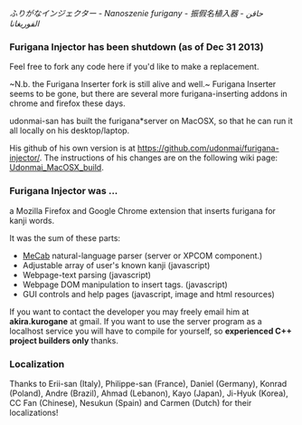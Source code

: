 <i>ふりがなインジェクター - Nanoszenie furigany - 振假名植入器 - حاقن الفوريغانا</i>

<h3>Furigana Injector has been shutdown (as of Dec 31 2013)</h3>
Feel free to fork any code here if you'd like to make a replacement.

~N.b. the Furigana Inserter fork is still alive and well.~ Furigana Inserter seems to be gone, but there are several more furigana-inserting addons in chrome and firefox these days.

udonmai-san has built the furigana*server on MacOSX, so that he can run it all locally on his desktop/laptop.

His github of his own version is at https://github.com/udonmai/furigana-injector/. The instructions of his changes are on the following wiki page: <a href="http://code.google.com/p/furigana-injector/wiki/Udonmai_MacOSX_build">Udonmai_MacOSX_build</a>.

<h3>Furigana Injector was ...</h3>

a Mozilla Firefox and Google Chrome extension that inserts furigana for kanji words.

It was the sum of these parts:
* <a href="http://mecab.sourceforge.net/">MeCab</a> natural-language parser (server or XPCOM component.)
* Adjustable array of user's known kanji (javascript)
* Webpage-text parsing (javascript)
* Webpage DOM manipulation to insert <RUBY> tags. (javascript)
* GUI controls and help pages (javascript, image and html resources)

If you want to contact the developer you may freely email him at <b>akira.kurogane</b> at gmail. If you want to use the server program as a localhost service you will have to compile for yourself, so <b>experienced C++ project builders only</b> thanks.

<h3>Localization</h3>
Thanks to Erii-san (Italy), Philippe-san (France), Daniel (Germany), Konrad (Poland), Andre (Brazil), Ahmad (Lebanon), Kayo (Japan), Ji-Hyuk (Korea), CC Fan (Chinese), Nesukun (Spain) and Carmen (Dutch) for their localizations!
